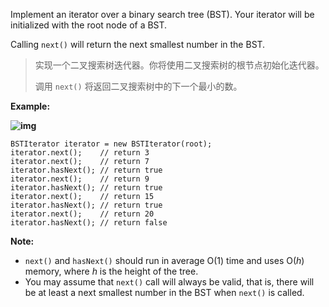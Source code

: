 Implement an iterator over a binary search tree (BST). Your iterator will be initialized with the root node of a BST.

Calling `next()` will return the next smallest number in the BST.

>  实现一个二叉搜索树迭代器。你将使用二叉搜索树的根节点初始化迭代器。
>
> 调用 `next()` 将返回二叉搜索树中的下一个最小的数。



**Example:**

**![img](https://assets.leetcode.com/uploads/2018/12/25/bst-tree.png)**

```
BSTIterator iterator = new BSTIterator(root);
iterator.next();    // return 3
iterator.next();    // return 7
iterator.hasNext(); // return true
iterator.next();    // return 9
iterator.hasNext(); // return true
iterator.next();    // return 15
iterator.hasNext(); // return true
iterator.next();    // return 20
iterator.hasNext(); // return false
```

 

**Note:**

- `next()` and `hasNext()` should run in average O(1) time and uses O(*h*) memory, where *h* is the height of the tree.
- You may assume that `next()` call will always be valid, that is, there will be at least a next smallest number in the BST when `next()` is called.